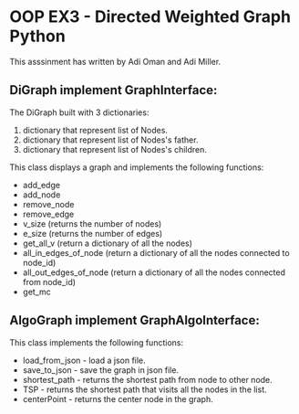 
# OOP EX3 - Directed Weighted Graph Python
This asssinment has written by Adi Oman and Adi Miller.

## DiGraph implement GraphInterface:

The DiGraph built with 3 dictionaries:
1. dictionary that represent list of Nodes.
2. dictionary that represent list of Nodes's father.
3. dictionary that represent list of Nodes's children.

This class displays a graph and implements the following functions:
* add_edge
* add_node
* remove_node
* remove_edge
* v_size (returns the number of nodes)
* e_size (returns the number of edges)
* get_all_v (return a dictionary of all the nodes)
* all_in_edges_of_node (return a dictionary of all the nodes connected to node_id)
* all_out_edges_of_node (return a dictionary of all the nodes connected from node_id)
* get_mc 

## AlgoGraph implement GraphAlgoInterface:

This class implements the following functions:
* load_from_json - load a json file.
* save_to_json - save the graph in json file.
* shortest_path - returns the shortest path from node to other node.
* TSP - returns the shortest path that visits all the nodes in the list. 
* centerPoint - returns the center node in the graph.
